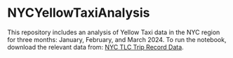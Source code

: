 # NYCYellowTaxiAnalysis

This repository includes an analysis of Yellow Taxi data in the NYC region for three months: January, February, and March 2024. To run the notebook, download the relevant data from: [NYC TLC Trip Record Data](https://www.nyc.gov/site/tlc/about/tlc-trip-record-data.page).